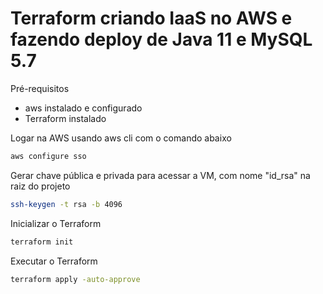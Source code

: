 # Terraform criando IaaS no AWS e fazendo deploy de Java 11 e MySQL 5.7

Pré-requisitos

- aws instalado e configurado
- Terraform instalado

Logar na AWS usando aws cli com o comando abaixo

```sh
aws configure sso
```

Gerar chave pública e privada para acessar a VM, com nome "id_rsa" na raiz do projeto

```sh
ssh-keygen -t rsa -b 4096
```

Inicializar o Terraform

```sh
terraform init
```

Executar o Terraform

```sh
terraform apply -auto-approve
```
